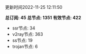 更新时间2022-11-25 12:11:50

**总订阅: 45**
**总节点: 1351**
**有效节点: 422**
- ssr节点: 34
- v2ray节点: 363
- ss节点: 19
- trojan节点: 6
